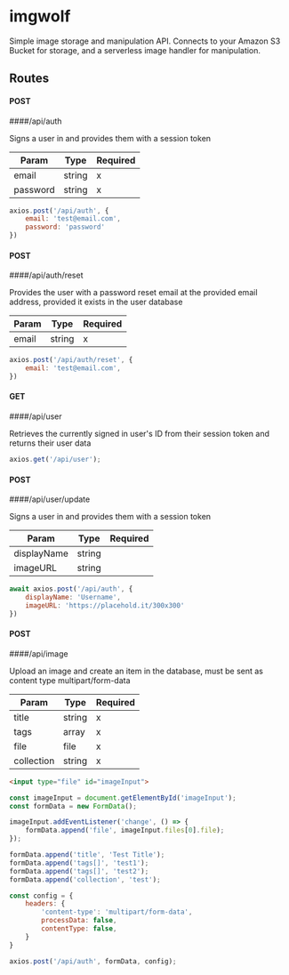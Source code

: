 # imgwolf
Simple image storage and manipulation API. Connects to your Amazon S3 Bucket for storage, and a serverless image 
handler for manipulation.

## Routes

#### POST 
####/api/auth

Signs a user in and provides them with a session token

|   Param    |    Type    |    Required   
|------------|------------|---------------
| email      | string     | x
| password   | string     | x

```javascript
axios.post('/api/auth', {
    email: 'test@email.com',
    password: 'password'
})
```

#### POST 
####/api/auth/reset

Provides the user with a password reset email at the provided email address, provided it exists in the user database

|   Param    |    Type    |    Required   
|------------|------------|---------------
| email      | string     | x

```javascript
axios.post('/api/auth/reset', {
    email: 'test@email.com',
})
```

#### GET 
####/api/user

Retrieves the currently signed in user's ID from their session token and returns their user data

```javascript
axios.get('/api/user');
```

#### POST 
####/api/user/update

Signs a user in and provides them with a session token

|   Param    |    Type    |    Required   
|------------|------------|---------------
| displayName| string     | 
| imageURL   | string     | 

```javascript
await axios.post('/api/auth', {
    displayName: 'Username',
    imageURL: 'https://placehold.it/300x300'
})
```

#### POST 
####/api/image

Upload an image and create an item in the database, must be sent as content type multipart/form-data

|   Param    |    Type    |    Required   
|------------|------------|---------------
|    title   | string     | x
|    tags    | array      | x
|    file    | file       | x
| collection | string     | x

```html
<input type="file" id="imageInput">
```
```javascript
const imageInput = document.getElementById('imageInput');
const formData = new FormData();

imageInput.addEventListener('change', () => {
    formData.append('file', imageInput.files[0].file);
});

formData.append('title', 'Test Title');
formData.append('tags[]', 'test1');
formData.append('tags[]', 'test2');
formData.append('collection', 'test');

const config = {
    headers: {
        'content-type': 'multipart/form-data',
        processData: false,
        contentType: false,
    }
}

axios.post('/api/auth', formData, config);
```


